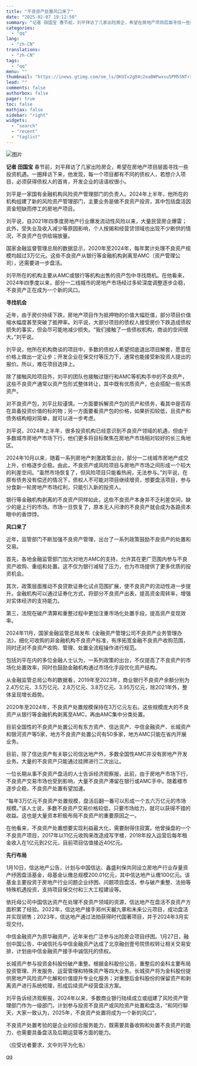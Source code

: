 ```yaml
---
title: "不良资产处置风口来了"
date: "2025-02-07 19:12:50"
summary: "记者 田国宝 春节前，刘平拜访了几家出险房企，希望在房地产项目层面寻找一些投资机遇。一圈拜访下来，他..."
categories:
  - "qq"
lang:
  - "zh-CN"
translations:
  - "zh-CN"
tags:
  - "qq"
menu: ""
thumbnail: "https://inews.gtimg.com/om_ls/OKUIv2g04c2eaBWPwxsuSPM5SNTrxc0Bx6SKPzNK3Z3bMAA_640360/0"
lead: ""
comments: false
authorbox: false
pager: true
toc: false
mathjax: false
sidebar: "right"
widgets:
  - "search"
  - "recent"
  - "taglist"
---
```


![图片](https://inews.gtimg.com/om_bt/OP2QfosT60u-522g7fnP9o8-4ggbtNVxtmP9LSO2_K7YcAA/641)

**记者 田国宝** 春节前，刘平拜访了几家出险房企，希望在房地产项目层面寻找一些投资机遇。一圈拜访下来，他发现，每一个项目都有不同的债权人，若想介入项目，必须获得债权人的首肯，开发企业的话语权很小。

刘平是一家国有金融机构风险资产管理部门的负责人。2024年上半年，他所在的机构组建了新的风险资产管理部门，主要业务是做不良资产投资，其中包括盘活因资金短缺而停工的房地产项目。

刘平说，自2021年四季度房地产行业爆发流动性风险以来，大量民营房企爆雷；此外，受失业及收入减少等原因影响，个人按揭和经营贷领域也出现不少断供的情况，不良资产在供给端放量。

国家金融监督管理总局的数据显示，2020年至2024年，每年累计处理不良资产规模均超过3万亿元。这些不良资产从银行等金融机构剥离至AMC（资产管理公司），还需要进一步盘活。

刘平所在的机构主要从AMC或银行等机构出售的资产包中寻找商机。在他看来，2024年四季度以来，部分一二线城市的房地产市场经过多轮深度调整逐步企稳，不良资产正在成为一个新的风口。

**寻找机会**

近年，由于房价持续下跌，房地产项目作为抵押物的价值大幅贬值，部分项目价值缩水幅度甚至突破了抵押率。刘平说，大部分项目的债权人接受房价下跌造成债权损失的事实，但会尽可能地减少损失。“我们接触了一些债权机构，商谈的空间很大。”刘平说。

刘平说，他所在机构商谈的项目中，多数的债权人希望彻底退出项目解套，愿意在价格上做出一定让步；开发企业在保交付等压力下，通常也能接受新投资人提出的报价。所以，难在项目选择上。

除了接触风险项目外，刘平的团队也接触过银行和AMC等机构手中的不良资产，这些不良资产通常以资产包形式整体转让，其中既有优质资产，也会搭配一些劣质资产。

对不良资产包，刘平比较谨慎。一方面要拆解资产包的资产和债务，看其中是否存在具备投资价值的标的物；另一方面要看资产包的价格，如果折扣较低，且资产和债务结构相对简单，就可以进一步考虑。

刘平说，2024年上半年，很多投资机构已经意识到不良资产领域的机遇，但由于多数城市房地产市场下行，他们更多将目标聚焦在房地产市场相对较好的长三角地区。

2024年10月以来，随着一系列房地产刺激政策出台，部分一二线城市房地产成交上升，价格逐步企稳。由此，不良资产或风险项目与房地产市场之间形成一个较大的利差空间。“虽然市场恢复了，但风险项目只能看热闹，无法参与。”刘平说，在原有债务没有偿还的情况下，债权人不可能对项目继续增资，想要盘活项目，参与分食新一轮房地产市场红利，只能引入新的投资人。

银行等金融机构剥离的不良资产同样如此，这些不良资产本身并不乏利差空间，缺少的是上行的市场。市场一旦恢复了，原本无人问津的不良资产就会成为各路资本眼中的香饽饽。

**风口来了**

近年，监管部门不断加强不良资产管理，出台了一系列政策鼓励不良资产的处置和交易。

首先，各地金融监管部门加大对地方AMC的支持，允许其在更广范围内参与不良资产收购、重组和处置。这不仅为银行减轻了压力，也为市场提供了更多优质的投资机会。

其次，政策层面推动不良贷款证券化试点范围扩展，使不良资产的流动性进一步提升。金融机构可以通过证券化方式，将部分不良资产出表，提高资金周转率，增强对实体经济的支持能力。

第三，法院在破产清算和重整过程中更加注重市场化处置手段，提高资产变现效率。

2024年11月，国家金融监管总局发布《金融资产管理公司不良资产业务管理办法》，细化可收购的非金融机构不良资产标准，有序拓宽金融不良资产收购范围，同时还对不良资产收购、管理、处置全流程操作进行规范。

包括刘平在内的多位金融人士认为，一系列政策的出台，不仅提高了不良资产的市场化处置效率，同时也鼓励金融机构通过市场化手段优化资产结构。

从金融监管总局公布的数据看，2019年至2023年，商业银行不良资产余额分别为2.4万亿元、3.5万亿元、2.8万亿元、3.8万亿元、3.95万亿元，除2021年外，整体呈现增长趋势。

2020年至2024年，不良资产处置规模保持在3万亿元左右。这些规模庞大的不良资产从银行等金融机构剥离至AMC，再由AMC集中分类处置。

目前全国性的不良资产处置公司有东方资产、信达资产、中信金融资产、长城资产和银河资产等5家，地方不良资产处置公司有50多家，地方AMC只能在省内开展业务。

目前，除了信达资产有关联公司信达地产外，多数全国性AMC并没有房地产开发业务。大量的不良资产只能通过挂牌进行二次出让。

一位长期从事不良资产盘活的人士告诉经济观察报，此前，由于房地产市场下行，不良资产交易市场也受到影响，大量不良资产滞留在银行或AMC手中。随着楼市逐步企稳，不良资产处置有望加速。

“每年3万亿元不良资产处置规模，盘活后翻一番可以形成一个五六万亿元的市场规模。”该人士说，多数不良资产交易价格较低，只要市场给力，就可以获得不错的收益。这也是大量资本积极布局不良资产的重要原因之一。

在他看来，不良资产处置想要实现利益最大化，需要耐得住寂寞。他曾操盘的一个不良资产项目，2017年以11亿元收购来改造成写字楼，2018年投入运营后每年租金收入在1亿元到2亿元，目前项目估值接近40亿元。

**先行布局**

1月10日，信达地产公告，计划与中国信达、鑫盛利保共同设立房地产行业存量资产纾困盘活基金，母基金认缴总规模200.01亿元，其中信达地产认缴100亿元。该基金主要投资于房地产行业问题企业纾困、问题项目盘活，参与破产重整、法拍等特殊机遇投资，支持项目保交付和三大工程建设等。

依托母公司中国信达资产在处理不良资产领域的资源，信达地产在盘活不良资产方面积累了经验。2022年，信达地产接手郑州天樾九章和未来公元项目，成功盘活并实现销售；2023年，信达地产通过法拍获得时代国著项目，并于2024年3月实现交付。

中信金融资产为原华融资产，近年来也广泛参与出险房企项目纾困。1月27日，融创中国公告，中诚信托与中信金融资产达成了北京融创壹号院债权转让相关交易安排，计划由中信金融资产接手中诚信托的债权。

长城资产参与投资金科股份破产重整。根据金科股份公告，重整后的金科主要布局投资管理、开发服务、运营管理和特殊资产等四大业务。长城资产将为金科股份提供房地产风险资产化解和价值提升专业化服务；对重整后金科股份的保留资产和剥离资产进行系统梳理，形成后续资产经营盘活方案。

刘平告诉经济观察报，2024年以来，多数商业银行陆续成立或组建了风险资产管理部门作为一级部门，计划参与投资不良资产或风险资产处置和盘活，“和同行聊天，大家一致认为，2025年，不良资产处置将成为一个新的风口”。

不良资产处置考验的是企业的综合服务能力，既需要具备收购和处置不良资产的能力，也需要具备盘活及后期运营等方面的能力。

（应受访者要求，文中刘平为化名）

[qq](https://new.qq.com/rain/a/20250207A07XDZ00)
